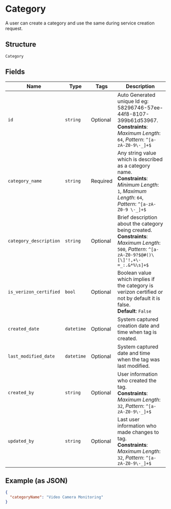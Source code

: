 
# Category

A user can create a category and use the same during service creation request.

## Structure

`Category`

## Fields

| Name | Type | Tags | Description |
|  --- | --- | --- | --- |
| `id` | `string` | Optional | Auto Generated unique Id eg: 58296746-57ee-44f8-8107-399b61d53967.<br>**Constraints**: *Maximum Length*: `64`, *Pattern*: `^[a-zA-Z0-9\-_]+$` |
| `category_name` | `string` | Required | Any string value which is described as a category name.<br>**Constraints**: *Minimum Length*: `1`, *Maximum Length*: `64`, *Pattern*: `^[a-zA-Z0-9 \-_]+$` |
| `category_description` | `string` | Optional | Brief description about the category being created.<br>**Constraints**: *Maximum Length*: `500`, *Pattern*: `^[a-zA-Z0-9?$@#()\[\]'!,+\-=_:.&*%\s]+$` |
| `is_verizon_certified` | `bool` | Optional | Boolean value which implies if the category is verizon certified or not by default it is false.<br>**Default**: `False` |
| `created_date` | `datetime` | Optional | System captured creation date and time when tag is created. |
| `last_modified_date` | `datetime` | Optional | System captured date and time when the tag was last modified. |
| `created_by` | `string` | Optional | User information who created the tag.<br>**Constraints**: *Maximum Length*: `32`, *Pattern*: `^[a-zA-Z0-9\-_]+$` |
| `updated_by` | `string` | Optional | Last user information who made changes to tag.<br>**Constraints**: *Maximum Length*: `32`, *Pattern*: `^[a-zA-Z0-9\-_]+$` |

## Example (as JSON)

```json
{
  "categoryName": "Video Camera Monitoring"
}
```


